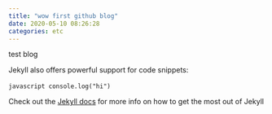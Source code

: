 ```yaml
---
title: "wow first github blog"
date: 2020-05-10 08:26:28
categories: etc
---
```


test blog

Jekyll also offers powerful support for code snippets:

​```javascript
console.log("hi")
​```

Check out the [Jekyll docs][jekyll-docs] for more info on how to get the most out of Jekyll

[jekyll-docs]: https://jekyllrb.com/docs/home
[jekyll-gh]:   https://github.com/jekyll/jekyll
[jekyll-talk]: https://talk.jekyllrb.com/
